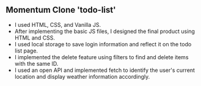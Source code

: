 ## Momentum Clone 'todo-list'


- I used HTML, CSS, and Vanilla JS.
- After implementing the basic JS files, I designed the final product using HTML and CSS.
- I used local storage to save login information and reflect it on the todo list page.
- I implemented the delete feature using filters to find and delete items with the same ID.
- I used an open API and implemented fetch to identify the user's current location and display weather information accordingly.

